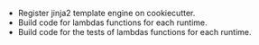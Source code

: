 - Register jinja2 template engine on cookiecutter.
- Build code for lambdas functions for each runtime.
- Build code for the tests of lambdas functions for each runtime.
